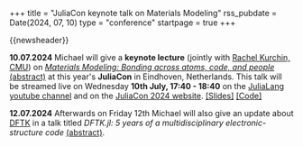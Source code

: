 +++
title       = "JuliaCon keynote talk on Materials Modeling"
rss_pubdate = Date(2024, 07, 10)
type        = "conference"
startpage   = true
+++

{{newsheader}}

**10.07.2024**
Michael will give a **keynote lecture**
(jointly with [Rachel Kurchin, CMU](https://engineering.cmu.edu/directory/bios/kurchin-rachel.html)) on
[*Materials Modeling: Bonding across atoms, code, and people*](https://michael-herbst.com/slides/juliacon2024)
[(abstract)](https://juliacon.org/2024/keynotes/#materials_modeling_bonding_across_atoms_code_and_people)
at this year's **JuliaCon** in Eindhoven, Netherlands.
This talk will be streamed live on Wednesday **10th July, 17:40 - 18:40** on the
[JuliaLang youtube channel](https://www.youtube.com/channel/UC9IuUwwE2xdjQUT_LMLONoA)
and on the [JuliaCon 2024 website](https://juliacon.org/2024/).
[[Slides]](https://michael-herbst.com/slides/juliacon2024)
[[Code]](https://github.com/mfherbst/juliamolsim-demo)

**12.07.2024**
Afterwards on Friday 12th Michael will also give an update about [DFTK](https://dftk.org)
in a talk titled *DFTK.jl: 5 years of a multidisciplinary electronic-structure code*
[(abstract)](https://pretalx.com/juliacon2024/talk/WRQE3H/).
